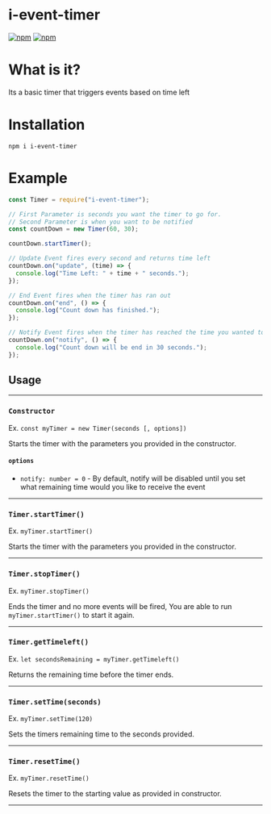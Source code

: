 # i-event-timer

[![npm](https://img.shields.io/npm/dt/i-event-timer.svg?style=for-the-badge)](https://npmjs.com/package/i-event-timer)
[![npm](https://img.shields.io/npm/v/i-event-timer.svg?style=for-the-badge)](https://npmjs.com/package/i-event-timer)

# What is it?

Its a basic timer that triggers events based on time left

# Installation

`npm i i-event-timer`

# Example

```javascript
const Timer = require("i-event-timer");

// First Parameter is seconds you want the timer to go for.
// Second Parameter is when you want to be notified
const countDown = new Timer(60, 30);

countDown.startTimer();

// Update Event fires every second and returns time left
countDown.on("update", (time) => {
  console.log("Time Left: " + time + " seconds.");
});

// End Event fires when the timer has ran out
countDown.on("end", () => {
  console.log("Count down has finished.");
});

// Notify Event fires when the timer has reached the time you wanted to be notified
countDown.on("notify", () => {
  console.log("Count down will be end in 30 seconds.");
});
```

## Usage

---

### `Constructor`

Ex. `const myTimer = new Timer(seconds [, options])`

Starts the timer with the parameters you provided in the constructor.

#### `options`

- `notify: number = 0` - By default, notify will be disabled until you set what remaining time would you like to receive the event

---

### `Timer.startTimer()`

Ex. `myTimer.startTimer()`

Starts the timer with the parameters you provided in the constructor.

---

### `Timer.stopTimer()`

Ex. `myTimer.stopTimer()`

Ends the timer and no more events will be fired, You are able to run `myTimer.startTimer()` to start it again.

---

### `Timer.getTimeleft()`

Ex. `let secondsRemaining = myTimer.getTimeleft()`

Returns the remaining time before the timer ends.

---

### `Timer.setTime(seconds)`

Ex. `myTimer.setTime(120)`

Sets the timers remaining time to the seconds provided.

---

### `Timer.resetTime()`

Ex. `myTimer.resetTime()`

Resets the timer to the starting value as provided in constructor.

---
